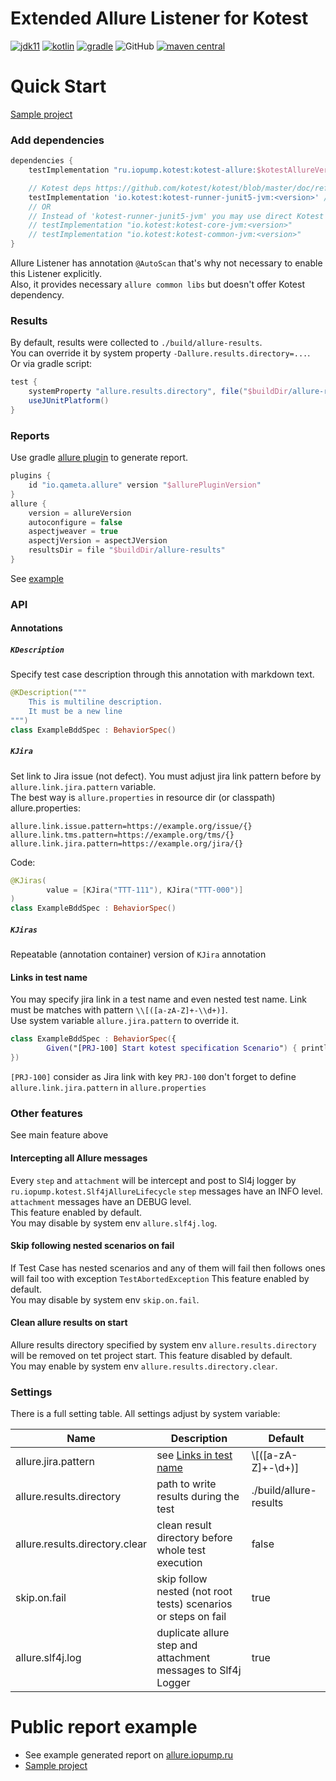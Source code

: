 Extended Allure Listener for Kotest
=================================

[![jdk11](https://camo.githubusercontent.com/f3886a668d85acf93f6fec0beadcbb40a5446014/68747470733a2f2f696d672e736869656c64732e696f2f62616467652f6a646b2d31312d7265642e737667)](https://www.oracle.com/java/technologies/javase-jdk11-downloads.html)
[![kotlin](https://img.shields.io/badge/kotlin-1.3.2-green)](https://github.com/JetBrains/kotlin)
[![gradle](https://camo.githubusercontent.com/f7b6b0146f2ee4c36d3da9fa18d709301d91f811/68747470733a2f2f696d672e736869656c64732e696f2f62616467652f746f6f6c2d677261646c652d626c75652e737667)](https://gradle.org/)
![GitHub](https://img.shields.io/github/license/kotest/kotest)
[![maven central](https://img.shields.io/maven-central/v/ru.iopump.kotest/kotest-allure)](http://search.maven.org/#search|ga|1|kotest-allure)

# Quick Start
[Sample project](https://github.com/kochetkov-ma/pump-samples/tree/master/kotest-allure-sample)
### Add dependencies
```groovy
dependencies {
    testImplementation "ru.iopump.kotest:kotest-allure:$kotestAllureVersion"

    // Kotest deps https://github.com/kotest/kotest/blob/master/doc/reference.md#getting-started
    testImplementation 'io.kotest:kotest-runner-junit5-jvm:<version>' // For Kotest framework with transitives 'core' and 'common'
    // OR 
    // Instead of 'kotest-runner-junit5-jvm' you may use direct Kotest dependencies
    // testImplementation "io.kotest:kotest-core-jvm:<version>"
    // testImplementation "io.kotest:kotest-common-jvm:<version>"
}
```
Allure Listener has annotation `@AutoScan` that's why not necessary to enable this Listener explicitly.  
Also, it provides necessary `allure common libs` but doesn't offer Kotest dependency.

### Results
By default, results were collected to `./build/allure-results`.  
You can override it by system property `-Dallure.results.directory=...`.  
Or via gradle script:
```groovy
test {
    systemProperty "allure.results.directory", file("$buildDir/allure-results")
    useJUnitPlatform()
}
```
### Reports
Use gradle [allure plugin](https://github.com/allure-framework/allure-gradle) to generate report.
```groovy
plugins {
    id "io.qameta.allure" version "$allurePluginVersion"
}
allure {
    version = allureVersion
    autoconfigure = false
    aspectjweaver = true
    aspectjVersion = aspectJVersion
    resultsDir = file "$buildDir/allure-results"
}
``` 
See [example](https://github.com/kochetkov-ma/pump-samples/tree/master/kotest-allure-sample) 
### API
#### Annotations
##### `KDescription` 
Specify test case description through this annotation with markdown text.
```kotlin
@KDescription("""
    This is multiline description.
    It must be a new line
""")
class ExampleBddSpec : BehaviorSpec() 
```

##### `KJira` 
Set link to Jira issue (not defect). You must adjust jira link pattern before by `allure.link.jira.pattern` variable.  
The best way is `allure.properties` in resource dir (or classpath)  
allure.properties:
```properties
allure.link.issue.pattern=https://example.org/issue/{}
allure.link.tms.pattern=https://example.org/tms/{}
allure.link.jira.pattern=https://example.org/jira/{}
```  
Code:
```kotlin
@KJiras(
        value = [KJira("TTT-111"), KJira("TTT-000")]
)
class ExampleBddSpec : BehaviorSpec()
```

##### `KJiras`
Repeatable (annotation container) version of `KJira` annotation

#### Links in test name
You may specify jira link in a test name and even nested test name. Link must be matches with pattern `\\[([a-zA-Z]+-\\d+)]`.  
Use system variable `allure.jira.pattern` to override it.
```kotlin
class ExampleBddSpec : BehaviorSpec({
        Given("[PRJ-100] Start kotest specification Scenario") { println("...") }
})
```
`[PRJ-100]` consider as Jira link with key `PRJ-100` don't forget to define `allure.link.jira.pattern` in `allure.properties`

### Other features
See main feature above  

#### Intercepting all Allure messages
Every `step` and `attachment` will be intercept and post to Sl4j logger by `ru.iopump.kotest.Slf4jAllureLifecycle` 
`step` messages have an INFO level. `attachment` messages have an DEBUG level.  
This feature enabled by default.  
You may disable by system env `allure.slf4j.log`.

#### Skip following nested scenarios on fail
If Test Case has nested scenarios and any of them will fail then follows ones will fail too with exception `TestAbortedException`
This feature enabled by default.  
You may disable by system env `skip.on.fail`.

#### Clean allure results on start
Allure results directory specified by system env `allure.results.directory` will be removed on tet project start. 
This feature disabled by default.  
You may enable by system env `allure.results.directory.clear`.

### Settings
There is a full setting table. All settings adjust by system variable:

| Name                           | Description                                                    | Default                |
|--------------------------------|----------------------------------------------------------------|------------------------|
| allure.jira.pattern            | see [Links in test name](#links-in-test-name)                  | \\[([a-zA-Z]+-\\d+)]   |
| allure.results.directory       | path to write results during the test                          | ./build/allure-results |
| allure.results.directory.clear | clean result directory before whole test execution             | false                  |
| skip.on.fail                   | skip follow nested (not root tests) scenarios or steps on fail | true                   |
| allure.slf4j.log               | duplicate allure step and attachment messages to Slf4j Logger  | true                   |

# Public report example
- See example generated report on [allure.iopump.ru](http://allure.iopump.ru/reports/kotest-allure)  
- [Sample project](https://github.com/kochetkov-ma/pump-samples/tree/master/kotest-allure-sample)  
